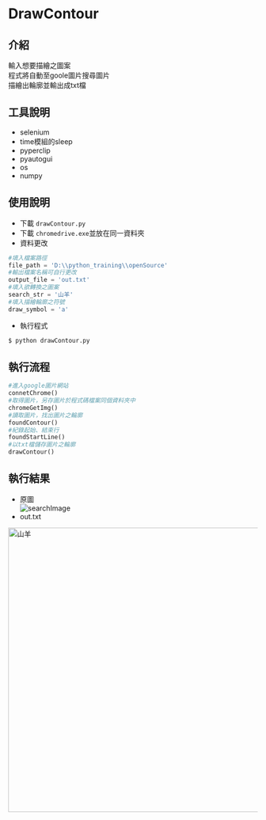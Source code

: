 # DrawContour
## 介紹
輸入想要描繪之圖案  
程式將自動至goole圖片搜尋圖片  
描繪出輪廓並輸出成txt檔
## 工具說明
* selenium  
* time模組的sleep  
* pyperclip  
* pyautogui  
* os  
* numpy  
## 使用說明

* 下載 `drawContour.py`  
* 下載 `chromedrive.exe`並放在同一資料夾  
* 資料更改
```python
#填入檔案路徑  
file_path = 'D:\\python_training\\openSource'
#輸出檔案名稱可自行更改
output_file = 'out.txt'
#填入欲轉換之圖案
search_str = '山羊' 
#填入描繪輪廓之符號
draw_symbol = 'a'
```
* 執行程式
 ```bash
$ python drawContour.py
```
## 執行流程
```python
#進入google圖片網站
connetChrome()
#取得圖片，另存圖片於程式碼檔案同個資料夾中
chromeGetImg()
#讀取圖片，找出圖片之輪廓
foundContour()
#紀錄起始、結束行
foundStartLine()
#以txt檔儲存圖片之輪廓
drawContour()
```
## 執行結果
* 原圖  
![searchImage](https://user-images.githubusercontent.com/72730771/122646616-a030ac80-d152-11eb-90b0-5ef61312b8be.jpg)
* out.txt  
<img width="575" alt="山羊" src="https://user-images.githubusercontent.com/72730771/122646654-d5d59580-d152-11eb-8910-c21b52c39de0.png">
